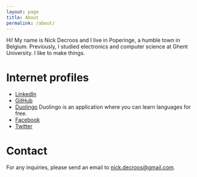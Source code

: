 ```yaml
---
layout: page
title: About
permalink: /about/
---
```


Hi! My name is Nick Decroos and I live in Poperinge, a humble town in Belgium. Previously, I studied electronics and computer science at Ghent University.
I like to make things.

Internet profiles
==

* [LinkedIn](https://www.linkedin.com/in/nick-decroos-285105116/)
* [GitHub](https://github.com/ndcroos)
* [Duolingo](https://www.duolingo.com/nickdecr) Duolingo is an application where you can learn languages for free.
* [Facebook](https://www.facebook.com/nick.decroos)
* [Twitter](https://twitter.com/NickDecroos)

Contact
==

For any inquiries, please send an email to nick.decroos@gmail.com.

